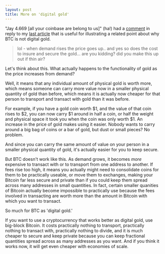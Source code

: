 ```yaml
---
layout: post
title: More on 'digital gold'
---
```


"Jay 4.669 [all your coinbase are belong to us]" (ha!) had a [comment](https://twitter.com/jaybny/status/1218423301036396545?s=20) in reply to my [last article](http://breakingsatoshi.com/2020/01/17/btc-price-cap/) that is useful for illustrating a related point about why BTC is not digital gold.

> lol - when demand rises the price goes up.. and yes so does the cost to insure and secure the gold... are you kidding? did you make this up out if thin air?

Let's think about this. What actually happens to the functionality of gold as the price increases from demand? 

Well, it means that any individual amount of physical gold is worth more, which means someone can carry more value now in a smaller physical quantity of gold than before, which means it is actually now cheaper for that person to transport and transact with gold than it was before.

For example, if you have a gold coin worth $1, and the value of that coin rises to $2, you can now carry $1 around in half a coin, or half the weight and physical space it took you when the coin was only worth $1. An increase in the price of gold makes using it easier. Nobody wants to carry around a big bag of coins or a bar of gold, but dust or small pieces? No problem. 

And since you can carry the same amount of value on your person in a smaller physical quantity of gold, it's actually easier for you to keep secure.

But BTC doesn't work like this. As demand grows, it becomes *more* expensive to transact with or to transport from one address to another. If fees rise too high, it means you actually might need to consolidate coins for them to be practically useable, or move them to exchanges, making your Bitcoin far less secure and private than if you could keep them spread across many addresses in small quantities. In fact, certain smaller quanities of Bitcoin actually become impossible to practically use because the fees involved in transacting are worth more than the amount in Bitcoin with which you want to transact.

So much for BTC as 'digital gold.' 

If you want to use a cryptocurrency that works better as digital gold, use big-block Bitcoin. It costs practically nothing to transport, practically nothing to transact with, practically nothing to divide, and it is much cheaper to secure and keep private because you can keep fractional quantities spread across as many addresses as you want. And if you think it works now, it will get even cheaper with economies of scale.

